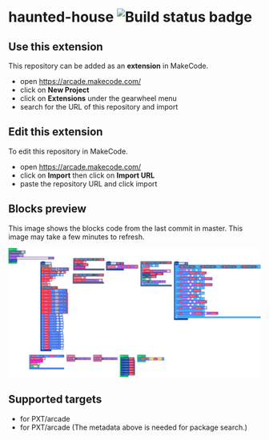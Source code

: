 # haunted-house ![Build status badge](https://github.com/rob65307/haunted-house/workflows/MakeCode/badge.svg)



## Use this extension

This repository can be added as an **extension** in MakeCode.

* open https://arcade.makecode.com/
* click on **New Project**
* click on **Extensions** under the gearwheel menu
* search for the URL of this repository and import

## Edit this extension

To edit this repository in MakeCode.

* open https://arcade.makecode.com/
* click on **Import** then click on **Import URL**
* paste the repository URL and click import

## Blocks preview

This image shows the blocks code from the last commit in master.
This image may take a few minutes to refresh.

![A rendered view of the blocks](https://github.com/rob65307/haunted-house/raw/master/.makecode/blocks.png)

## Supported targets

* for PXT/arcade
* for PXT/arcade
(The metadata above is needed for package search.)

